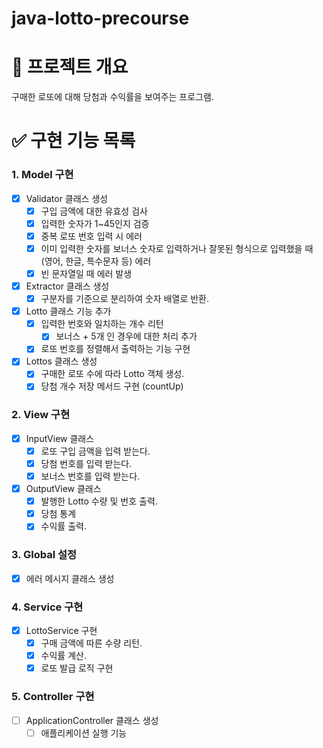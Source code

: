 # java-lotto-precourse

# 📍 프로젝트 개요

구매한 로또에 대해 당첨과 수익률을 보여주는 프로그램.

# ✅ 구현 기능 목록

### 1. Model 구현

- [x]  Validator 클래스 생성
   - [x]  구입 금액에 대한 유효성 검사
   - [x]  입력한 숫자가 1~45인지 검증
   - [x]  중복 로또 번호 입력 시 에러
   - [x]  이미 입력한 숫자를 보너스 숫자로 입력하거나 잘못된 형식으로 입력했을 때 (영어, 한글, 특수문자 등) 에러
   - [x]  빈 문자열일 때 에러 발생
- [x]  Extractor 클래스 생성
   - [x]  구분자를 기준으로 분리하여 숫자 배열로 반환.
- [x]  Lotto 클래스 기능 추가
   - [x]  입력한 번호와 일치하는 개수 리턴
      - [x]  보너스 + 5개 인 경우에 대한 처리 추가
   - [x]  로또 번호를 정렬해서 출력하는 기능 구현
- [x]  Lottos 클래스 생성
   - [x]  구매한 로또 수에 따라 Lotto 객체 생성.
   - [x]  당첨 개수 저장 메서드 구현 (countUp)

### 2. View 구현

- [x]  InputView 클래스
   - [x]  로또 구입 금액을 입력 받는다.
   - [x]  당첨 번호를 입력 받는다.
   - [x]  보너스 번호를 입력 받는다.
- [x]  OutputView 클래스
   - [x]  발행한 Lotto 수량 및 번호 출력.
   - [x]  당첨 통계
   - [x]  수익률 출력.

### **3. Global 설정**

- [x]  에러 메시지 클래스 생성

### 4. Service 구현

- [x]  LottoService 구현
   - [x]  구매 금액에 따른 수량 리턴.
   - [x]  수익률 계산.
   - [x]  로또 발급 로직 구현

### 5. Controller 구현

- [ ]  ApplicationController 클래스 생성
   - [ ]  애플리케이션 실행 기능